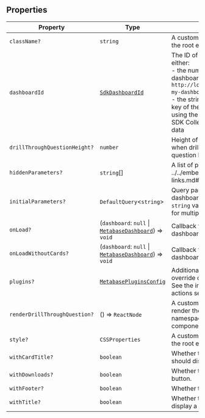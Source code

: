 ## Properties

| Property | Type | Description |
| ------ | ------ | ------ |
| <a id="classname"></a> `className?` | `string` | A custom class name to be added to the root element. |
| <a id="dashboardid"></a> `dashboardId` | [`SdkDashboardId`](internal/SdkDashboardId.md) | The ID of the dashboard. This is either: <br>- the numerical ID when accessing a dashboard link, i.e. `http://localhost:3000/dashboard/1-my-dashboard` where the ID is `1` <br>- the string ID found in the `entity_id` key of the dashboard object when using the API directly or using the SDK Collection Browser to return data |
| <a id="drillthroughquestionheight"></a> `drillThroughQuestionHeight?` | `number` | Height of a question component when drilled from the dashboard to a question level. |
| <a id="hiddenparameters"></a> `hiddenParameters?` | `string`[] | A list of parameters to hide ../../embedding/public-links.md#appearance-parameters. |
| <a id="initialparameters"></a> `initialParameters?` | `DefaultQuery`\<`string`\> | Query parameters for the dashboard. For a single option, use a `string` value, and use a list of strings for multiple options. |
| <a id="onload"></a> `onLoad?` | (`dashboard`: `null` \| [`MetabaseDashboard`](MetabaseDashboard.md)) => `void` | Callback that is called when the dashboard is loaded. |
| <a id="onloadwithoutcards"></a> `onLoadWithoutCards?` | (`dashboard`: `null` \| [`MetabaseDashboard`](MetabaseDashboard.md)) => `void` | Callback that is called when the dashboard is loaded without cards. |
| <a id="plugins"></a> `plugins?` | [`MetabasePluginsConfig`](MetabasePluginsConfig.md) | Additional mapper function to override or add drill-down menu. See the implementing custom actions section for more details. |
| <a id="renderdrillthroughquestion"></a> `renderDrillThroughQuestion?` | () => `ReactNode` | A custom React component to render the question layout. Use namespaced InteractiveQuestion components to build the layout. |
| <a id="style"></a> `style?` | `CSSProperties` | A custom style object to be added to the root element. |
| <a id="withcardtitle"></a> `withCardTitle?` | `boolean` | Whether the dashboard cards should display a title. |
| <a id="withdownloads"></a> `withDownloads?` | `boolean` | Whether to hide the download button. |
| <a id="withfooter"></a> `withFooter?` | `boolean` | Whether to display the footer. |
| <a id="withtitle"></a> `withTitle?` | `boolean` | Whether the dashboard should display a title. |

